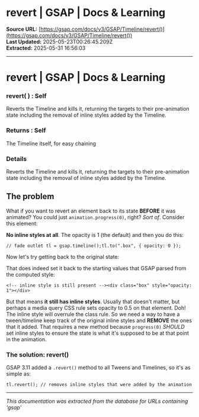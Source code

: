 # revert | GSAP | Docs & Learning

**Source URL:** [https://gsap.com/docs/v3/GSAP/Timeline/revert()](https://gsap.com/docs/v3/GSAP/Timeline/revert())  
**Last Updated:** 2025-05-23T00:26:45.209Z  
**Extracted:** 2025-05-31 16:56:03

---

# revert | GSAP | Docs & Learning

### revert( ) : Self

Reverts the Timeline and kills it, returning the targets to their pre-animation state including the removal of inline styles added by the Timeline.

### Returns : Self[​](#returns--self "Direct link to Returns : Self")

The Timeline itself, for easy chaining

### Details[​](#details "Direct link to Details")

Reverts the Timeline and kills it, returning the targets to their pre-animation state including the removal of inline styles added by the Timeline.

## The problem[​](#the-problem "Direct link to The problem")

What if you want to revert an element back to its state **BEFORE** it was animated? You could just `animation.progress(0)`, right? _Sort of_. Consider this element:

**No inline styles at all**. The opacity is 1 (the default) and then you do this:

```
// fade outlet tl = gsap.timeline();tl.to(".box", { opacity: 0 });
```

Now let's try getting back to the original state:

That does indeed set it back to the starting values that GSAP parsed from the computed style:

```
<!-- inline style is still present --><div class="box" style="opacity: 1"></div>
```

But that means **it** **still has inline styles**. Usually that doesn't matter, but perhaps a media query CSS rule sets opacity to 0.5 on that element. Doh! The inline style will overrule the class rule. So we need a way to have a tween/timeline keep track of the original inline styles and **REMOVE** the ones that it added. That requires a new method because `progress(0)` _SHOULD_ set inline styles to ensure the state is what it's supposed to be at that point in the animation.

### The solution: revert()[​](#the-solution-revert "Direct link to The solution: revert()")

GSAP 3.11 added a `.revert()` method to all Tweens and Timelines, so it's as simple as:

```
tl.revert(); // removes inline styles that were added by the animation
```

---

*This documentation was extracted from the database for URLs containing 'gsap'*
